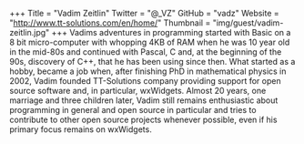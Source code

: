 +++
Title = "Vadim Zeitlin"
Twitter = "@_VZ"
GitHub = "vadz"
Website = "http://www.tt-solutions.com/en/home/"
Thumbnail = "img/guest/vadim-zeitlin.jpg"
+++
Vadims adventures in programming started with Basic on a 8 bit micro-computer with whopping 4KB of RAM when he was 10 year old in the mid-80s and continued with Pascal, C and, at the beginning of the 90s, discovery of C++, that he has been using since then. What started as a hobby, became a job when, after finishing PhD in mathematical physics in 2002, Vadim founded TT-Solutions company providing support for open source software and, in particular, wxWidgets. Almost 20 years, one marriage and three children later, Vadim still remains enthusiastic about programming in general and open source in particular and tries to contribute to other open source projects whenever possible, even if his primary focus remains on wxWidgets.